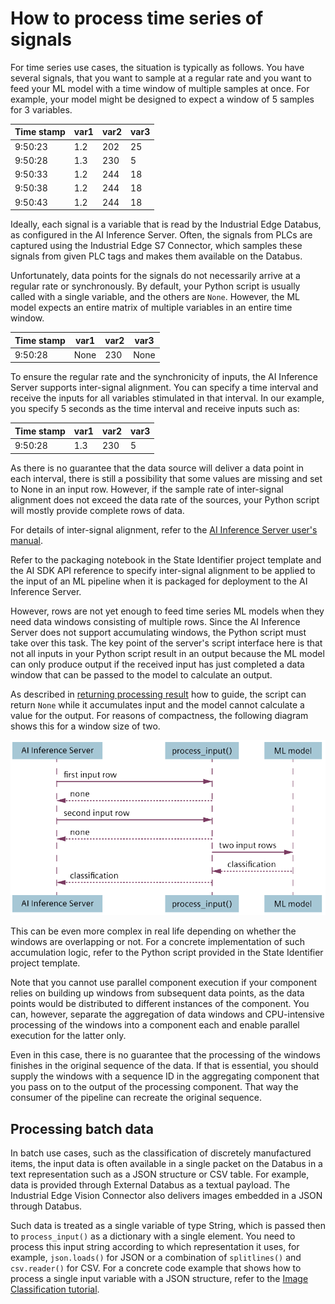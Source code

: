 <!--
SPDX-FileCopyrightText: Copyright (C) 2020 - 2024 Siemens AG
SPDX-FileCopyrightText: Copyright (C) 2020-2024 Siemens AG

SPDX-License-Identifier: MIT
-->

# How to process time series of signals

For time series use cases, the situation is typically as follows. You have several signals,
that you want to sample at a regular rate and you want to feed your ML model with a time
window of multiple samples at once. For example, your model might be designed to expect a
window of 5 samples for 3 variables.

|Time stamp |var1 |var2 |var3
|----|----|----|----
|9:50:23 |1.2 |202 | 25
|9:50:28 |1.3 |230 | 5
|9:50:33 |1.2 |244 | 18
|9:50:38 |1.2 |244 | 18
|9:50:43 |1.2 |244 |18

Ideally, each signal is a variable that is read by the Industrial Edge Databus, as configured in the AI Inference Server. Often, the signals from PLCs are captured using the Industrial Edge S7
Connector, which samples these signals from given PLC tags and makes them available on
the Databus.

Unfortunately, data points for the signals do not necessarily arrive at a regular rate or
synchronously. By default, your Python script is usually called with a single variable, and the
others are `None`. However, the ML model expects an entire matrix of multiple variables in an
entire time window.

|Time stamp |var1 |var2 |var3
|----|----|----|----
|9:50:28 |None |230 | None

To ensure the regular rate and the synchronicity of inputs, the AI Inference Server supports inter-signal alignment. You can specify a time interval and receive the inputs for all variables
stimulated in that interval. In our example, you specify 5 seconds as the time interval and
receive inputs such as:

|Time stamp |var1 |var2 |var3
|----|----|----|----
|9:50:28 |1.3 |230 | 5

As there is no guarantee that the data source will deliver a data point in each interval, there is
still a possibility that some values are missing and set to None in an input row. However, if
the sample rate of inter-signal alignment does not exceed the data rate of the sources, your
Python script will mostly provide complete rows of data.

For details of inter-signal alignment, refer to the [AI Inference Server user's manual](https://support.industry.siemens.com/cs/document/109825687/industrial-ai-ai-inference-server?dti=0&lc=en-WW).

Refer to the packaging notebook in the State Identifier project template and the AI SDK API
reference to specify inter-signal alignment to be applied to the input of an ML pipeline when
it is packaged for deployment to the AI Inference Server.

However, rows are not yet enough to feed time series ML models when they need data
windows consisting of multiple rows. Since the AI Inference Server does not support
accumulating windows, the Python script must take over this task. The key point of the
server's script interface here is that not all inputs in your Python script result in an output
because the ML model can only produce output if the received input has just completed a
data window that can be passed to the model to calculate an output.

As described in [returning processing result](06-return-processing-results.md) how to guide, the script can return `None` while it accumulates input and the model cannot calculate a value for the output. For reasons of compactness, the following diagram shows this for a window size of two.

![alt text](../img/window_size.png)

This can be even more complex in real life depending on whether the windows are overlapping or not. For a concrete implementation of such accumulation logic, refer to the Python script provided in the State Identifier project template.

Note that you cannot use parallel component execution if your component relies on building up windows from subsequent data points, as the data points would be distributed to different instances of the component. You can, however, separate the aggregation of data windows and CPU-intensive processing of the windows into a component each and enable parallel execution for the latter only.

Even in this case, there is no guarantee that the processing of the windows finishes in the original sequence of the data. If that is essential, you should supply the windows with a sequence ID in the aggregating component that you pass on to the output of the processing component. That way the consumer of the pipeline can recreate the original sequence.

## Processing batch data

In batch use cases, such as the classification of discretely manufactured items, the input data is often available in a single packet on the Databus in a text representation such as a JSON structure or CSV table. For example, data is provided through External Databus as a textual payload. The Industrial Edge Vision Connector also delivers images embedded in a JSON through Databus.

Such data is treated as a single variable of type String, which is passed then to `process_input()` as a dictionary with a single element. You need to process this input string according to which representation it uses, for example, `json.loads()` for JSON or a
combination of `splitlines()` and `csv.reader()` for CSV.
For a concrete code example that shows how to process a single input variable with a JSON structure, refer to the [Image Classification tutorial](../e2e-tutorials/image_classification/README.md).
